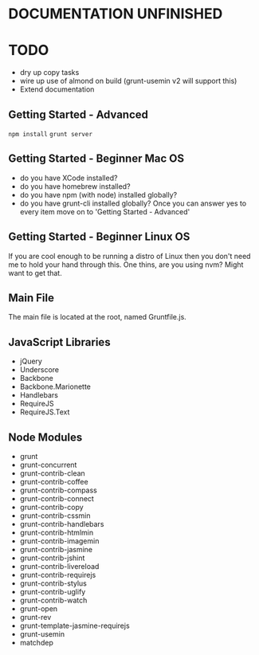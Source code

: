 DOCUMENTATION UNFINISHED
========================

TODO
====
- dry up copy tasks 
- wire up use of almond on build (grunt-usemin v2 will support this)
- Extend documentation

Getting Started - Advanced 
--------------------------
````npm install````
````grunt server````

Getting Started - Beginner Mac OS 
---------------------------------
- do you have XCode installed?
- do you have homebrew installed?
- do you have npm (with node) installed globally?
- do you have grunt-cli installed globally?
Once you can answer yes to every item move on to 'Getting Started - Advanced'

Getting Started - Beginner Linux OS 
---------------------------------
If you are cool enough to be running a distro of Linux then you don't need me to hold your hand through this. One thins, are you using nvm? Might want to get that.

Main File
---------
The main file is located at the root, named Gruntfile.js.

JavaScript Libraries
--------------------
- jQuery
- Underscore
- Backbone
- Backbone.Marionette
- Handlebars
- RequireJS
- RequireJS.Text

Node Modules
------------
- grunt
- grunt-concurrent
- grunt-contrib-clean
- grunt-contrib-coffee
- grunt-contrib-compass
- grunt-contrib-connect
- grunt-contrib-copy
- grunt-contrib-cssmin
- grunt-contrib-handlebars
- grunt-contrib-htmlmin
- grunt-contrib-imagemin
- grunt-contrib-jasmine
- grunt-contrib-jshint
- grunt-contrib-livereload
- grunt-contrib-requirejs
- grunt-contrib-stylus
- grunt-contrib-uglify
- grunt-contrib-watch
- grunt-open
- grunt-rev
- grunt-template-jasmine-requirejs
- grunt-usemin
- matchdep
